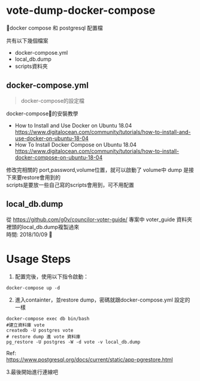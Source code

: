 # vote-dump-docker-compose

docker compose 和 postgresql 配置檔

共有以下幾個檔案
* docker-compose.yml
* local_db.dump
* scripts資料夾


## docker-compose.yml

> docker-compose的設定檔

docker-compose的安裝教學

* How to Install and Use Docker on Ubuntu 18.04  
https://www.digitalocean.com/community/tutorials/how-to-install-and-use-docker-on-ubuntu-18-04
* How To Install Docker Compose on Ubuntu 18.04  
https://www.digitalocean.com/community/tutorials/how-to-install-docker-compose-on-ubuntu-18-04

修改完相關的 port,password,volume位置，就可以啟動了 volume中 dump 是接下來要restore會用到的  
scripts是要放一些自己寫的scripts會用到，可不用配置

## local_db.dump
從 https://github.com/g0v/councilor-voter-guide/
專案中 voter_guide 資料夾裡頭的local_db.dump複製過來  
時間: 2018/10/09

# Usage Steps

1. 配置完後，使用以下指令啟動：

```shell
docker-compose up -d
```

2. 進入containter，並restore dump，密碼就跟docker-compose.yml 設定的一樣

```shell
docker-compose exec db bin/bash
#建立資料庫 vote
createdb -U postgres vote
# restore dump 進 vote 資料庫
pg_restore -U postgres -W -d vote -v local_db.dump
```

Ref:  
https://www.postgresql.org/docs/current/static/app-pgrestore.html


3.最後開始進行連線吧
